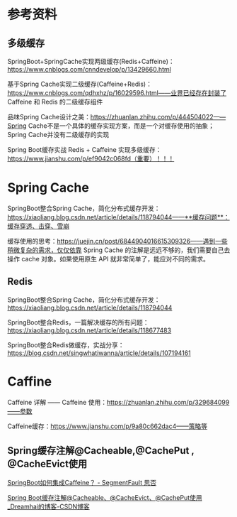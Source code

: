 # 参考资料

## 多级缓存

SpringBoot+SpringCache实现两级缓存(Redis+Caffeine)：https://www.cnblogs.com/cnndevelop/p/13429660.html

基于Spring Cache实现二级缓存(Caffeine+Redis)：https://www.cnblogs.com/qdhxhz/p/16029596.html——业界已经存在封装了 Caffeine 和 Redis 的二级缓存组件

品味Spring Cache设计之美：https://zhuanlan.zhihu.com/p/444504022——Spring Cache不是一个具体的缓存实现方案，而是一个对缓存使用的抽象；Spring Cache并没有二级缓存的实现



Spring Boot缓存实战 Redis + Caffeine 实现多级缓存：https://www.jianshu.com/p/ef9042c068fd（重要）！！！



# Spring Cache

SpringBoot整合Spring Cache，简化分布式缓存开发：https://xiaoliang.blog.csdn.net/article/details/118794044——**缓存问题**：缓存穿透、击穿、雪崩

缓存使用的思考：https://juejin.cn/post/6844904016615309326——遇到一些稍微复杂的需求，仅仅依靠 Spring Cache 的注解是远远不够的，我们需要自己去操作 cache 对象。如果使用原生 API 就非常简单了，能应对不同的需求。







## Redis

SpringBoot整合Spring Cache，简化分布式缓存开发：https://xiaoliang.blog.csdn.net/article/details/118794044

SpringBoot整合Redis，一篇解决缓存的所有问题：https://xiaoliang.blog.csdn.net/article/details/118677483



SpringBoot整合Redis做缓存，实战分享：https://blog.csdn.net/singwhatiwanna/article/details/107194161



# Caffine

Caffeine 详解 —— Caffeine 使用：https://zhuanlan.zhihu.com/p/329684099——参数

Caffeine缓存：https://www.jianshu.com/p/9a80c662dac4——策略等





## Spring缓存注解@Cacheable,@CachePut , @CacheEvict使用

[SpringBoot如何集成Caffeine？ - SegmentFault 思否](https://segmentfault.com/a/1190000040912996)

[Spring Boot缓存注解@Cacheable、@CacheEvict、@CachePut使用_Dreamhai的博客-CSDN博客](https://blog.csdn.net/dreamhai/article/details/80642010)



[^1]: dii



